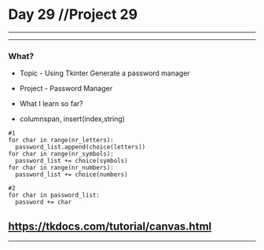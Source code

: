 # Day 29 //Project 29

---
---
### What?
-   Topic - Using Tkinter Generate a password manager
- Project - Password Manager

- What I learn so far?
- columnspan, insert(index,string)  
```
#1
for char in range(nr_letters):
  password_list.append(choice(letters))
for char in range(nr_symbols):
  password_list += choice(symbols)
for char in range(nr_numbers):
  password_list += choice(numbers)

#2
for char in password_list:
  password += char
```

https://tkdocs.com/tutorial/canvas.html
---
---